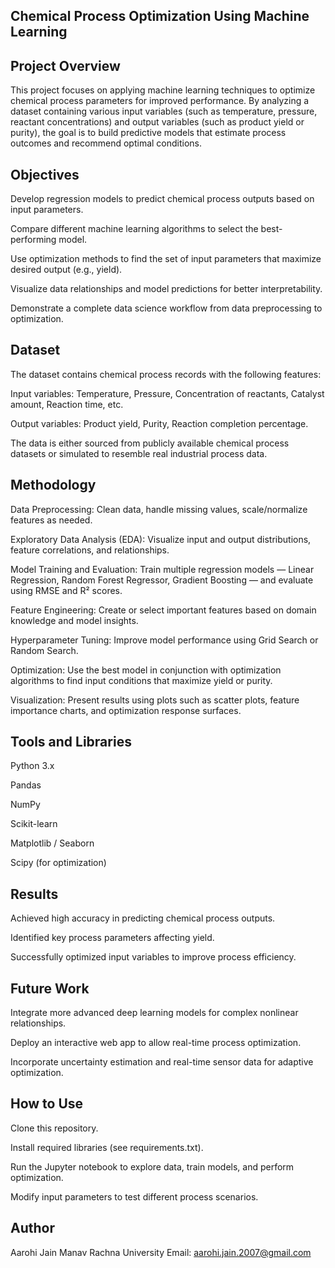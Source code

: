 ## Chemical Process Optimization Using Machine Learning

## Project Overview
This project focuses on applying machine learning techniques to optimize chemical process parameters for improved performance. By analyzing a dataset containing various input variables (such as temperature, pressure, reactant concentrations) and output variables (such as product yield or purity), the goal is to build predictive models that estimate process outcomes and recommend optimal conditions.

## Objectives

Develop regression models to predict chemical process outputs based on input parameters.

Compare different machine learning algorithms to select the best-performing model.

Use optimization methods to find the set of input parameters that maximize desired output (e.g., yield).

Visualize data relationships and model predictions for better interpretability.

Demonstrate a complete data science workflow from data preprocessing to optimization.

## Dataset
The dataset contains chemical process records with the following features:

Input variables: Temperature, Pressure, Concentration of reactants, Catalyst amount, Reaction time, etc.

Output variables: Product yield, Purity, Reaction completion percentage.

The data is either sourced from publicly available chemical process datasets or simulated to resemble real industrial process data.

## Methodology
Data Preprocessing:
Clean data, handle missing values, scale/normalize features as needed.

Exploratory Data Analysis (EDA):
Visualize input and output distributions, feature correlations, and relationships.

Model Training and Evaluation:
Train multiple regression models — Linear Regression, Random Forest Regressor, Gradient Boosting — and evaluate using RMSE and R² scores.

Feature Engineering:
Create or select important features based on domain knowledge and model insights.

Hyperparameter Tuning:
Improve model performance using Grid Search or Random Search.

Optimization:
Use the best model in conjunction with optimization algorithms to find input conditions that maximize yield or purity.

Visualization:
Present results using plots such as scatter plots, feature importance charts, and optimization response surfaces.

## Tools and Libraries
Python 3.x

Pandas

NumPy

Scikit-learn

Matplotlib / Seaborn

Scipy (for optimization)

## Results
Achieved high accuracy in predicting chemical process outputs.

Identified key process parameters affecting yield.

Successfully optimized input variables to improve process efficiency.

## Future Work
Integrate more advanced deep learning models for complex nonlinear relationships.

Deploy an interactive web app to allow real-time process optimization.

Incorporate uncertainty estimation and real-time sensor data for adaptive optimization.

## How to Use
Clone this repository.

Install required libraries (see requirements.txt).

Run the Jupyter notebook to explore data, train models, and perform optimization.

Modify input parameters to test different process scenarios.

## Author
Aarohi Jain
Manav Rachna University
Email: aarohi.jain.2007@gmail.com

